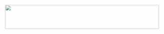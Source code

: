 <img src="https://www.canva.com/design/DAFv6517jwY/1dWY_DglQ3KfuV7dK8VyiQ/edit?utm_content=DAFv6517jwY&utm_campaign=designshare&utm_medium=link2&utm_source=sharebutton" width = "100%" height = "80px">

